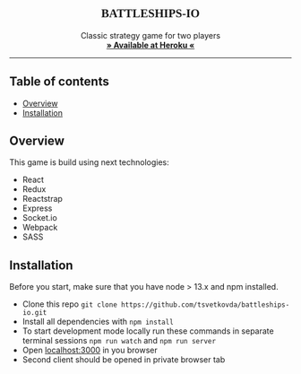 <style>

@import url('https://fonts.googleapis.com/css?family=Permanent+Marker&display=swap');

.logo {
    font-family: 'Permanent Marker', cursive;
}

</style>

<h2 class='logo' align='center'>BATTLESHIPS-IO</h2>

<p align='center'>
    Classic strategy game for two players
    <br>
    <a href="https://battleships-io.herokuapp.com/"><strong>» Available at Heroku «</strong></a>
</p>

---

## Table of contents

-   [Overview](#overview)
-   [Installation](#installation)

## Overview

This game is build using next technologies:

-   React
-   Redux
-   Reactstrap
-   Express
-   Socket.io
-   Webpack
-   SASS

## Installation

Before you start, make sure that you have node > 13.x and npm installed.

-   Clone this repo `git clone https://github.com/tsvetkovda/battleships-io.git`
-   Install all dependencies with `npm install`
-   To start development mode locally run these commands in separate terminal sessions `npm run watch` and `npm run server`
-   Open [localhost:3000](https://localhost:3000) in you browser
-   Second client should be opened in private browser tab
